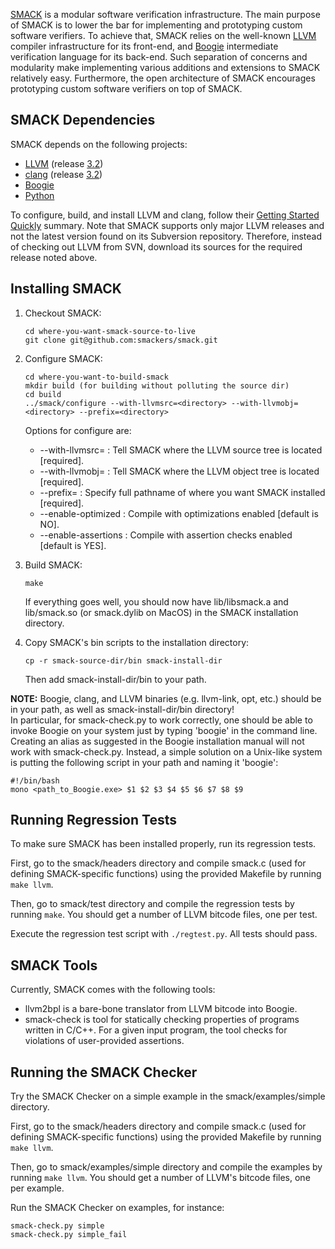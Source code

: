 [SMACK](http://smackers.github.com/smack/) is a modular software verification
infrastructure. The main purpose of SMACK is to lower the bar for implementing
and prototyping custom software verifiers. To achieve that, SMACK relies on the
well-known [LLVM](http://www.llvm.org) compiler infrastructure for its
front-end, and [Boogie](http://boogie.codeplex.com) intermediate verification
language for its back-end. Such separation of concerns and modularity make
implementing various additions and extensions to SMACK relatively easy.
Furthermore, the open architecture of SMACK encourages prototyping custom
software verifiers on top of SMACK.


## SMACK Dependencies

SMACK depends on the following projects:
* [LLVM](http://www.llvm.org) (release [3.2](http://llvm.org/releases/download.html#3.2))
* [clang](http://clang.llvm.org) (release [3.2](http://llvm.org/releases/download.html#3.2))
* [Boogie](http://boogie.codeplex.com)
* [Python](http://www.python.org)

To configure, build, and install LLVM and clang, follow their [Getting Started
Quickly](http://llvm.org/docs/GettingStarted.html#getting-started-quickly-a-summary)
summary. Note that SMACK supports only major LLVM releases and not the latest
version found on its Subversion repository. Therefore, instead of checking out
LLVM from SVN, download its sources for the required release noted above.


## Installing SMACK

1. Checkout SMACK:

   ```
   cd where-you-want-smack-source-to-live  
   git clone git@github.com:smackers/smack.git
   ```

2. Configure SMACK:

   ```
   cd where-you-want-to-build-smack
   mkdir build (for building without polluting the source dir)
   cd build
   ../smack/configure --with-llvmsrc=<directory> --with-llvmobj=<directory> --prefix=<directory>
   ```

   Options for configure are:
   * --with-llvmsrc=<directory>  : Tell SMACK where the LLVM source tree is located [required].
   * --with-llvmobj=<directory>  : Tell SMACK where the LLVM object tree is located [required].
   * --prefix=<directory>        : Specify full pathname of where you want SMACK installed [required].
   * --enable-optimized          : Compile with optimizations enabled [default is NO].
   * --enable-assertions         : Compile with assertion checks enabled [default is YES].

3. Build SMACK:

   ```
   make
   ```

   If everything goes well, you should now have lib/libsmack.a and lib/smack.so
   (or smack.dylib on MacOS) in the SMACK installation directory.

4. Copy SMACK's bin scripts to the installation directory:

   ```
   cp -r smack-source-dir/bin smack-install-dir
   ```
   Then add smack-install-dir/bin to your path.

**NOTE:**
Boogie, clang, and LLVM binaries (e.g. llvm-link, opt, etc.) should be in
your path, as well as smack-install-dir/bin directory!  
In particular, for smack-check.py to work correctly, one should be able to
invoke Boogie on your system just by typing 'boogie' in the command line.
Creating an alias as suggested in the Boogie installation manual will not work
with smack-check.py. Instead, a simple solution on a Unix-like system is
putting the following script in your path and naming it 'boogie':
```
#!/bin/bash
mono <path_to_Boogie.exe> $1 $2 $3 $4 $5 $6 $7 $8 $9
```


## Running Regression Tests

To make sure SMACK has been installed properly, run its regression tests.

First, go to the smack/headers directory and compile smack.c (used for
defining SMACK-specific functions) using the provided Makefile by running
`make llvm`.

Then, go to smack/test directory and compile the regression tests by running
`make`. You should get a number of LLVM bitcode files, one per test.

Execute the regression test script with `./regtest.py`. All tests should pass.


## SMACK Tools

Currently, SMACK comes with the following tools:
* llvm2bpl is a bare-bone translator from LLVM bitcode into Boogie.
* smack-check is tool for statically checking properties of programs written in
  C/C++. For a given input program, the tool checks for violations of
  user-provided assertions.


## Running the SMACK Checker

Try the SMACK Checker on a simple example in the smack/examples/simple
directory.

First, go to the smack/headers directory and compile smack.c (used for
defining SMACK-specific functions) using the provided Makefile by running
`make llvm`.

Then, go to smack/examples/simple directory and compile the examples by running
`make llvm`. You should get a number of LLVM's bitcode files, one per example.

Run the SMACK Checker on examples, for instance:
```
smack-check.py simple
smack-check.py simple_fail
```

